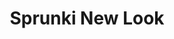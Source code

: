 ---
slug: sprunki-new-look
title: Sprunki New Look
description: "Sprunki New Look is an exciting online game. Play for free directly in your browser!"
icon: /images/popular_mods/Sprunki New Look.png
url: https://wowtbc.net/sprunkin/sprunki-new-look/index.html
previewImage: /images/popular_mods/Sprunki New Look.png
type: popular mods

# SEO配置
seo:
  title: "Sprunki New Look - Play Free Online Game | Fun Browser Games"
  description: "Sprunki New Look - Play this fun online game for free in your browser. No download required!"
  ogImage: "/images/popular_mods/Sprunki New Look.png"
  keywords: "sprunki-new-look, online game, browser game, free game, popular mods game, play online"

videoUrls:
  - https://www.youtube.com/embed/example1
  - https://www.youtube.com/embed/example2

whyPlay:
  title: "Why Play Sprunki New Look?"
  items:
    - "Immersive Gameplay: Sprunki New Look offers an engaging and immersive gaming experience that will keep you entertained for hours"
    - "Challenging Levels: Test your skills with increasingly difficult challenges and obstacles"
    - "Beautiful Graphics: Enjoy stunning visuals and smooth animations that bring the game world to life"
    - "Regular Updates: New content and features are added regularly to keep the game fresh and exciting"
    - "Free to Play: Experience all the fun without spending a penny"
    - "Community Features: Connect with other players, share strategies, and compete for high scores"
    - "Cross-Platform: Play on any device with a web browser, no downloads required"

features:
  title: "Key Features of Sprunki New Look"
  image: "/images/popular_mods/Sprunki New Look.png"
  items:
    - "Intuitive Controls: Easy to learn controls make Sprunki New Look accessible for players of all skill levels"
    - "Multiple Game Modes: Enjoy various gameplay options that provide different challenges and experiences"
    - "Character Customization: Personalize your gaming experience with unique characters and items"
    - "Achievement System: Complete special tasks to earn rewards and recognition"
    - "Leaderboards: Compete with players worldwide and see who can achieve the highest scores"

characteristics:
  title: "Game Characteristics"
  image: "/images/popular_mods/Sprunki New Look.png"
  items:
    - "Genre: Popular mods game with elements of strategy and skill"
    - "Difficulty: Suitable for both casual gamers and those seeking a challenge"
    - "Play Time: Quick sessions or extended gameplay, depending on your preference"
    - "Art Style: Vibrant and engaging visuals that enhance the gaming experience"
    - "Sound Design: Immersive audio that complements the gameplay perfectly"

info: "Sprunki New Look is an exciting online game that offers players a unique and engaging gaming experience. With its intuitive controls, stunning visuals, and challenging gameplay, Sprunki New Look provides hours of entertainment for players of all ages and skill levels. Whether you're looking for a quick gaming session during a break or an extended play session, Sprunki New Look delivers an immersive experience that will keep you coming back for more. The game features multiple levels of increasing difficulty, ensuring that players are constantly challenged as they progress. With regular updates adding new content and features, Sprunki New Look remains fresh and exciting, providing endless entertainment options for its growing community of players."

howToPlayIntro: "Welcome to Sprunki New Look! This guide will walk you through the basics and help you master the game. Whether you're a beginner or looking to improve your skills, these tips and instructions will enhance your gaming experience."

howToPlaySteps:
  - title: "Getting Started"
    description: "Begin your Sprunki New Look adventure by familiarizing yourself with the controls. Use your keyboard or mouse to navigate through the game interface. The tutorial will guide you through the basic mechanics and help you understand the objectives."
  - title: "Understanding the Objectives"
    description: "In Sprunki New Look, your main goal is to progress through levels by completing specific objectives. Each level presents unique challenges that require different strategies and approaches."
  - title: "Mastering the Controls"
    description: "Practice using the controls to improve your precision and reaction time. Sprunki New Look requires quick reflexes and strategic thinking to overcome obstacles and defeat opponents."
  - title: "Utilizing Power-ups"
    description: "Collect power-ups throughout the game to enhance your abilities and overcome difficult challenges. Each power-up offers unique advantages that can be crucial for success."
  - title: "Developing Strategies"
    description: "As you progress in Sprunki New Look, develop effective strategies for different scenarios. Analyze patterns, anticipate challenges, and adapt your approach to maximize your performance."

faq:
  title: "Frequently Asked Questions about Sprunki New Look"
  items:
    - question: "Is Sprunki New Look free to play?"
      answer: "Yes, Sprunki New Look is completely free to play directly in your web browser. No downloads or purchases are required to enjoy the full game experience."
    - question: "Can I play Sprunki New Look on mobile devices?"
      answer: "Yes, Sprunki New Look is optimized for both desktop and mobile play. You can enjoy the game on any device with a web browser and internet connection."
    - question: "Are there any in-game purchases?"
      answer: "While Sprunki New Look is free to play, there may be optional in-game purchases available for cosmetic items or additional features that don't affect core gameplay."
    - question: "How often is Sprunki New Look updated?"
      answer: "The developers regularly update Sprunki New Look with new content, features, and improvements based on player feedback and game performance."
    - question: "Can I play Sprunki New Look offline?"
      answer: "Currently, Sprunki New Look requires an internet connection to play as it's a browser-based online game."
    - question: "Is Sprunki New Look suitable for children?"
      answer: "Yes, Sprunki New Look is designed to be family-friendly and suitable for players of all ages."
    - question: "How do I report bugs or issues?"
      answer: "If you encounter any problems while playing Sprunki New Look, you can report them through the game's support page or contact the developers directly through their website."
    - question: "Still Have Questions?"
      answer: "If you have additional questions about Sprunki New Look that aren't covered in this FAQ, please visit our support center or contact our customer service team for assistance."
---